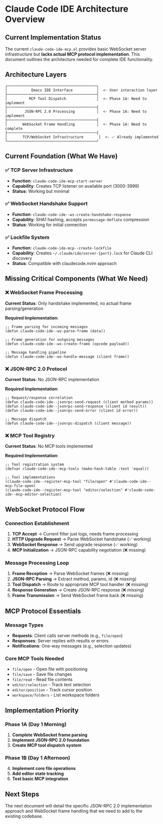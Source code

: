 # Claude Code IDE Architecture Overview

## Current Implementation Status

The current `claude-code-ide-mcp.el` provides basic WebSocket server infrastructure but **lacks actual MCP protocol implementation**. This document outlines the architecture needed for complete IDE functionality.

## Architecture Layers

```
┌─────────────────────────────────────────┐
│           Emacs IDE Interface           │  <- User interaction layer
├─────────────────────────────────────────┤
│          MCP Tool Dispatch              │  <- Phase 1A: Need to implement
├─────────────────────────────────────────┤
│        JSON-RPC 2.0 Processing          │  <- Phase 1A: Need to implement
├─────────────────────────────────────────┤
│       WebSocket Frame Handling          │  <- Phase 1A: Need to complete
├─────────────────────────────────────────┤
│       TCP/WebSocket Infrastructure       │  <- ✅ Already implemented
└─────────────────────────────────────────┘
```

## Current Foundation (What We Have)

### ✅ TCP Server Infrastructure
- **Function**: `claude-code-ide-mcp-start-server`
- **Capability**: Creates TCP listener on available port (3000-3999)
- **Status**: Working but minimal

### ✅ WebSocket Handshake Support
- **Function**: `claude-code-ide--ws-create-handshake-response`
- **Capability**: SHA1 hashing, accepts `permessage-deflate` compression
- **Status**: Working for initial connection

### ✅ Lockfile System
- **Function**: `claude-code-ide-mcp--create-lockfile`
- **Capability**: Creates `~/.claude/ide/server-{port}.lock` for Claude CLI discovery
- **Status**: Compatible with claudecode.nvim approach

## Missing Critical Components (What We Need)

### ❌ WebSocket Frame Processing
**Current Status**: Only handshake implemented, no actual frame parsing/generation

**Required Implementation**:
```elisp
;; Frame parsing for incoming messages
(defun claude-code-ide--ws-parse-frame (data))

;; Frame generation for outgoing messages
(defun claude-code-ide--ws-create-frame (opcode payload))

;; Message handling pipeline
(defun claude-code-ide--ws-handle-message (client frame))
```

### ❌ JSON-RPC 2.0 Protocol
**Current Status**: No JSON-RPC implementation

**Required Implementation**:
```elisp
;; Request/response correlation
(defun claude-code-ide--jsonrpc-send-request (client method params))
(defun claude-code-ide--jsonrpc-send-response (client id result))
(defun claude-code-ide--jsonrpc-send-error (client id error))

;; Message dispatch
(defun claude-code-ide--jsonrpc-dispatch (client message))
```

### ❌ MCP Tool Registry
**Current Status**: No MCP tools implemented

**Required Implementation**:
```elisp
;; Tool registration system
(defvar claude-code-ide--mcp-tools (make-hash-table :test 'equal))

;; Tool implementations
(claude-code-ide--register-mcp-tool "file/open" #'claude-code-ide--mcp-file-open)
(claude-code-ide--register-mcp-tool "editor/selection" #'claude-code-ide--mcp-editor-selection)
```

## WebSocket Protocol Flow

### Connection Establishment
1. **TCP Accept** → Current filter just logs, needs frame processing
2. **HTTP Upgrade Request** → Parse WebSocket handshake (✅ working)
3. **WebSocket Response** → Send upgrade response (✅ working)
4. **MCP Initialization** → JSON-RPC capability negotiation (❌ missing)

### Message Processing Loop
1. **Frame Reception** → Parse WebSocket frames (❌ missing)
2. **JSON-RPC Parsing** → Extract method, params, id (❌ missing)
3. **Tool Dispatch** → Route to appropriate MCP tool handler (❌ missing)
4. **Response Generation** → Create JSON-RPC response (❌ missing)
5. **Frame Transmission** → Send WebSocket frame back (❌ missing)

## MCP Protocol Essentials

### Message Types
- **Requests**: Client calls server methods (e.g., `file/open`)
- **Responses**: Server replies with results or errors
- **Notifications**: One-way messages (e.g., selection updates)

### Core MCP Tools Needed
- `file/open` - Open file with positioning
- `file/save` - Save file changes
- `file/read` - Read file contents
- `editor/selection` - Track text selection
- `editor/position` - Track cursor position
- `workspace/folders` - List workspace folders

## Implementation Priority

### Phase 1A (Day 1 Morning)
1. **Complete WebSocket frame parsing**
2. **Implement JSON-RPC 2.0 foundation**
3. **Create MCP tool dispatch system**

### Phase 1B (Day 1 Afternoon)
4. **Implement core file operations**
5. **Add editor state tracking**
6. **Test basic MCP integration**

## Next Steps

The next document will detail the specific JSON-RPC 2.0 implementation approach and WebSocket frame handling that we need to add to the existing codebase.